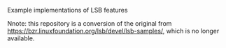 Example implementations of LSB features

Nnote: this repository is a conversion of the original from
https://bzr.linuxfoundation.org/lsb/devel/lsb-samples/,
which is no longer available.
